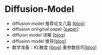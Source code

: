# Diffusion-Model

* diffusion model 推荐论文八篇 [[blog]](http://xgxt.hust.edu.cn/xg/index)
* diffusion oringinal paper [[paper]](https://arxiv.org/abs/2006.11239)
* diffuion model 详解 [[blog]](https://zhuanlan.zhihu.com/p/366004028)
* diffusion model 推导[[blog]](https://blog.csdn.net/sunningzhzh/article/details/125118688ops_request_misc=%257B%2522request%255Fid%2522%253A%2522169355480016800186570095%2522%252C%2522scm%2522%253A%252220140713.130102334..%2522%257D&request_id=169355480016800186570095&biz_id=0&utm_medium=distribute.pc_search_result.none-task-blog-2~all~sobaiduend~default-1-125118688-null-null.142^v93^chatgptT3_2&utm_term=diffusion%20model%E6%A8%A1%E5%9E%8B&spm=1018.2226.3001.4187)
* 数学准备：KL散度 [[blog]](https://zhuanlan.zhihu.com/p/438129018) 重参数技巧[[blog]](https://juejin.cn/post/7213239578664157221)
